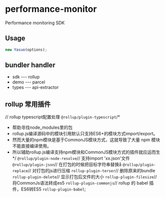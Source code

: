 # performance-monitor
Performance monitoring SDK

## Usage

```javascript
new Yasuo(options);
```

## bundler handler

- sdk --- rollup
- demo --- parcel
- types --- api-extractor

## rollup 常用插件

// rollup typescript配置处理
`@rollup/plugin-typescript`/*
 * 帮助寻找node_modules里的包
 * rollup.js编译源码中的模块引用默认只支持ES6+的模块方式import/export。
 * 然而大量的npm模块是基于CommonJS模块方式，这就导致了大量 npm 模块不能直接编译使用。
 * 所以辅助rollup.js编译支持npm模块和CommonJS模块方式的插件就应运而生
 */
`@rollup/plugin-node-resolve`// 支持import 'xx.json'文件
`@rollup/plugin-json`// 在打包的时候把目标字符串替换å
`@rollup/plugin-replace`// 对打包的js进行压缩
`rollup-plugin-terser`// 删除原来的bundle
`rollup-plugin-delete`// 显示打包后文件的大小
`rollup-plugin-filesize`// 将CommonJs语法转成es5
`rollup-plugin-commonjs`// rollup 的 babel 插件，ES6转ES5
`rollup-plugin-babel`;
